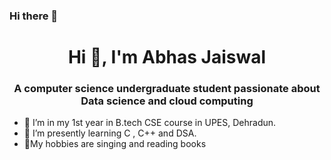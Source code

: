 ### Hi there 👋
<h1 align="center">Hi 👋, I'm Abhas Jaiswal</h1>
<h3 align="center">A computer science undergraduate student passionate about Data science and cloud computing </h3>
 
- 🔭 I’m in my 1st year in B.tech CSE course in UPES, Dehradun.
- 🌱 I’m presently learning C , C++ and DSA.
- 💬My hobbies are singing and reading books
 
 
